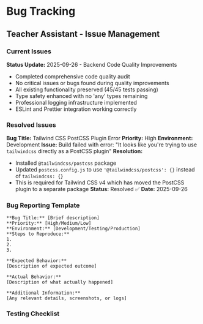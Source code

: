 # Bug Tracking

## Teacher Assistant - Issue Management

### Current Issues
<!-- List of active bugs and issues -->

**Status Update:** 2025-09-26 - Backend Code Quality Improvements
- Completed comprehensive code quality audit
- No critical issues or bugs found during quality improvements
- All existing functionality preserved (45/45 tests passing)
- Type safety enhanced with no 'any' types remaining
- Professional logging infrastructure implemented
- ESLint and Prettier integration working correctly

### Resolved Issues
<!-- List of fixed bugs and their solutions -->

**Bug Title:** Tailwind CSS PostCSS Plugin Error
**Priority:** High
**Environment:** Development
**Issue:** Build failed with error: "It looks like you're trying to use `tailwindcss` directly as a PostCSS plugin"
**Resolution:**
- Installed `@tailwindcss/postcss` package
- Updated `postcss.config.js` to use `'@tailwindcss/postcss': {}` instead of `tailwindcss: {}`
- This is required for Tailwind CSS v4 which has moved the PostCSS plugin to a separate package
**Status:** Resolved ✅
**Date:** 2025-09-26

### Bug Reporting Template
```
**Bug Title:** [Brief description]
**Priority:** [High/Medium/Low]
**Environment:** [Development/Testing/Production]
**Steps to Reproduce:**
1.
2.
3.

**Expected Behavior:**
[Description of expected outcome]

**Actual Behavior:**
[Description of what actually happened]

**Additional Information:**
[Any relevant details, screenshots, or logs]
```

### Testing Checklist
<!-- Quality assurance checklist -->